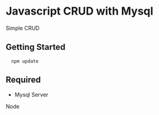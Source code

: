 # Javascript CRUD with Mysql
Simple CRUD

## Getting Started
   
      npm update



## Required
* Mysql Server
 
 Node
 
 
 

    
    
    
    

